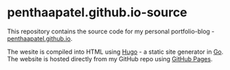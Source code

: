 # penthaapatel.github.io-source

This repository contains the source code for my personal portfolio-blog - [penthaapatel.github.io](https://penthaapatel.github.io).

The wesite is compiled into HTML using [Hugo](https://gohugo.io) - a static site generator in [Go](https://golang.org). The website is hosted directly from my GitHub repo using [GitHub Pages](https://pages.github.com).